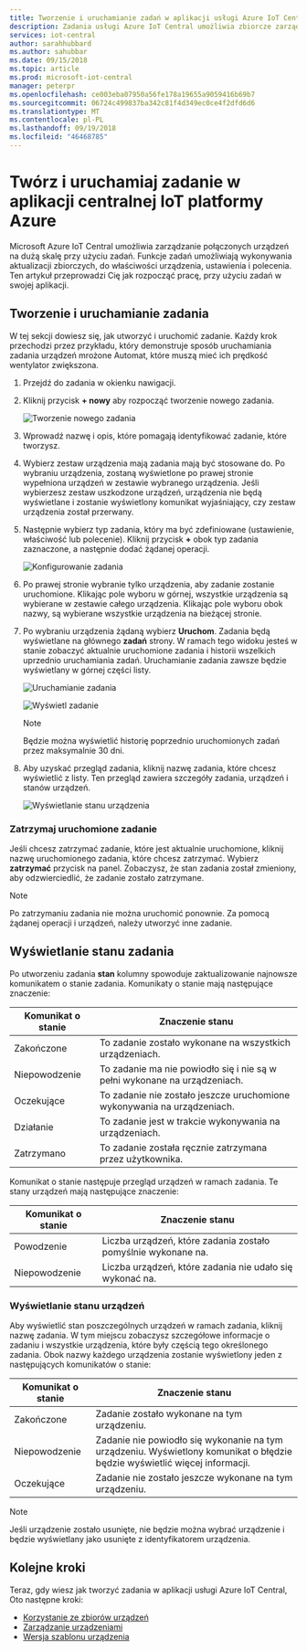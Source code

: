 ```yaml
---
title: Tworzenie i uruchamianie zadań w aplikacji usługi Azure IoT Central | Dokumentacja firmy Microsoft
description: Zadania usługi Azure IoT Central umożliwia zbiorcze zarządzanie urządzeniami, takie jak aktualizowanie właściwości urządzenia, ustawienia lub wykonywania polecenia.
services: iot-central
author: sarahhubbard
ms.author: sahubbar
ms.date: 09/15/2018
ms.topic: article
ms.prod: microsoft-iot-central
manager: peterpr
ms.openlocfilehash: ce003eba07950a56fe178a19655a9059416b69b7
ms.sourcegitcommit: 06724c499837ba342c81f4d349ec0ce4f2dfd6d6
ms.translationtype: MT
ms.contentlocale: pl-PL
ms.lasthandoff: 09/19/2018
ms.locfileid: "46468785"
---
```

# <a name="create-and-run-a-job-in-your-azure-iot-central-application"></a>Twórz i uruchamiaj zadanie w aplikacji centralnej IoT platformy Azure

Microsoft Azure IoT Central umożliwia zarządzanie połączonych urządzeń na dużą skalę przy użyciu zadań. Funkcje zadań umożliwiają wykonywania aktualizacji zbiorczych, do właściwości urządzenia, ustawienia i polecenia. Ten artykuł przeprowadzi Cię jak rozpocząć pracę, przy użyciu zadań w swojej aplikacji.

## <a name="create-and-run-a-job"></a>Tworzenie i uruchamianie zadania

W tej sekcji dowiesz się, jak utworzyć i uruchomić zadanie. Każdy krok przechodzi przez przykładu, który demonstruje sposób uruchamiania zadania urządzeń mrożone Automat, które muszą mieć ich prędkość wentylator zwiększona.

1. Przejdź do zadania w okienku nawigacji.

1. Kliknij przycisk **+ nowy** aby rozpocząć tworzenie nowego zadania.

    ![Tworzenie nowego zadania](./media/howto-run-a-job/createnewjob.png)

1. Wprowadź nazwę i opis, które pomagają identyfikować zadanie, które tworzysz.

1. Wybierz zestaw urządzenia mają zadania mają być stosowane do. Po wybraniu urządzenia, zostaną wyświetlone po prawej stronie wypełniona urządzeń w zestawie wybranego urządzenia. Jeśli wybierzesz zestaw uszkodzone urządzeń, urządzenia nie będą wyświetlane i zostanie wyświetlony komunikat wyjaśniający, czy zestaw urządzenia został przerwany.

1. Następnie wybierz typ zadania, który ma być zdefiniowane (ustawienie, właściwość lub polecenie). Kliknij przycisk **+** obok typ zadania zaznaczone, a następnie dodać żądanej operacji.

    ![Konfigurowanie zadania](./media/howto-run-a-job/configurejob.png)

1. Po prawej stronie wybranie tylko urządzenia, aby zadanie zostanie uruchomione. Klikając pole wyboru w górnej, wszystkie urządzenia są wybierane w zestawie całego urządzenia. Klikając pole wyboru obok nazwy, są wybierane wszystkie urządzenia na bieżącej stronie.

1. Po wybraniu urządzenia żądaną wybierz **Uruchom**. Zadania będą wyświetlane na głównego **zadań** strony. W ramach tego widoku jesteś w stanie zobaczyć aktualnie uruchomione zadania i historii wszelkich uprzednio uruchamiania zadań. Uruchamianie zadania zawsze będzie wyświetlany w górnej części listy.

    ![Uruchamianie zadania](./media/howto-run-a-job/runjob.png)

    ![Wyświetl zadanie](./media/howto-run-a-job/viewjob.png)

    > [!NOTE]
    > Będzie można wyświetlić historię poprzednio uruchomionych zadań przez maksymalnie 30 dni.

1. Aby uzyskać przegląd zadania, kliknij nazwę zadania, które chcesz wyświetlić z listy. Ten przegląd zawiera szczegóły zadania, urządzeń i stanów urządzeń.

    ![Wyświetlanie stanu urządzenia](./media/howto-run-a-job/viewdevicestatus.png)

### <a name="stop-a-running-job"></a>Zatrzymaj uruchomione zadanie

Jeśli chcesz zatrzymać zadanie, które jest aktualnie uruchomione, kliknij nazwę uruchomionego zadania, które chcesz zatrzymać. Wybierz **zatrzymać** przycisk na panel. Zobaczysz, że stan zadania został zmieniony, aby odzwierciedlić, że zadanie zostało zatrzymane.

> [!NOTE]
> Po zatrzymaniu zadania nie można uruchomić ponownie. Za pomocą żądanej operacji i urządzeń, należy utworzyć inne zadanie.

## <a name="view-the-job-status"></a>Wyświetlanie stanu zadania

Po utworzeniu zadania **stan** kolumny spowoduje zaktualizowanie najnowsze komunikatem o stanie zadania. Komunikaty o stanie mają następujące znaczenie:

| Komunikat o stanie       | Znaczenie stanu                                          |
| -------------------- | ------------------------------------------------------- |
| Zakończone            | To zadanie zostało wykonane na wszystkich urządzeniach.              |
| Niepowodzenie               | To zadanie ma nie powiodło się i nie są w pełni wykonane na urządzeniach.  |
| Oczekujące              | To zadanie nie zostało jeszcze uruchomione wykonywania na urządzeniach.        |
| Działanie              | To zadanie jest w trakcie wykonywania na urządzeniach.             |
| Zatrzymano              | To zadanie została ręcznie zatrzymana przez użytkownika.           |

Komunikat o stanie następuje przegląd urządzeń w ramach zadania. Te stany urządzeń mają następujące znaczenie:

| Komunikat o stanie       | Znaczenie stanu                                                     |
| -------------------- | ------------------------------------------------------------------ |
| Powodzenie            | Liczba urządzeń, które zadania zostało pomyślnie wykonane na.  |
| Niepowodzenie               | Liczba urządzeń, które zadania nie udało się wykonać na.      |

### <a name="view-the-device-status"></a>Wyświetlanie stanu urządzeń

Aby wyświetlić stan poszczególnych urządzeń w ramach zadania, kliknij nazwę zadania. W tym miejscu zobaczysz szczegółowe informacje o zadaniu i wszystkie urządzenia, które były częścią tego określonego zadania. Obok nazwy każdego urządzenia zostanie wyświetlony jeden z następujących komunikatów o stanie:

| Komunikat o stanie       | Znaczenie stanu                                                                |
| -------------------- | ----------------------------------------------------------------------------- |
| Zakończone            | Zadanie zostało wykonane na tym urządzeniu.                                     |
| Niepowodzenie               | Zadanie nie powiodło się wykonanie na tym urządzeniu. Wyświetlony komunikat o błędzie będzie wyświetlić więcej informacji.  |
| Oczekujące              | Zadanie nie zostało jeszcze wykonane na tym urządzeniu.                                  |

> [!NOTE]
> Jeśli urządzenie zostało usunięte, nie będzie można wybrać urządzenie i będzie wyświetlany jako usunięte z identyfikatorem urządzenia.

## <a name="next-steps"></a>Kolejne kroki

Teraz, gdy wiesz jak tworzyć zadania w aplikacji usługi Azure IoT Central, Oto następne kroki:

- [Korzystanie ze zbiorów urządzeń](howto-use-device-sets.md)
- [Zarządzanie urządzeniami](howto-manage-devices.md)
- [Wersja szablonu urządzenia](howto-version-devicetemplate.md)
